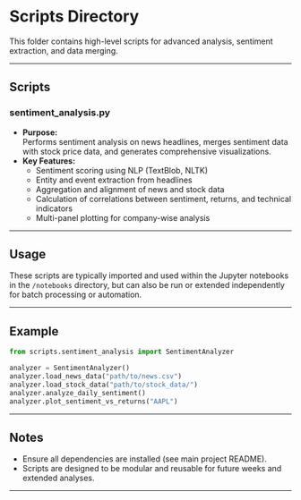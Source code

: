 # Scripts Directory

This folder contains high-level scripts for advanced analysis, sentiment extraction, and data merging.

---

## Scripts

### sentiment_analysis.py
- **Purpose:**  
  Performs sentiment analysis on news headlines, merges sentiment data with stock price data, and generates comprehensive visualizations.
- **Key Features:**  
  - Sentiment scoring using NLP (TextBlob, NLTK)
  - Entity and event extraction from headlines
  - Aggregation and alignment of news and stock data
  - Calculation of correlations between sentiment, returns, and technical indicators
  - Multi-panel plotting for company-wise analysis

---

## Usage

These scripts are typically imported and used within the Jupyter notebooks in the `/notebooks` directory, but can also be run or extended independently for batch processing or automation.

---

## Example

```python
from scripts.sentiment_analysis import SentimentAnalyzer

analyzer = SentimentAnalyzer()
analyzer.load_news_data("path/to/news.csv")
analyzer.load_stock_data("path/to/stock_data/")
analyzer.analyze_daily_sentiment()
analyzer.plot_sentiment_vs_returns("AAPL")
```

---

## Notes

- Ensure all dependencies are installed (see main project README).
- Scripts are designed to be modular and reusable for future weeks and extended analyses.

---